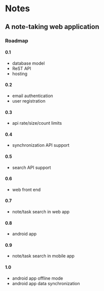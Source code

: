 Notes
=====

A note-taking web application
-----------------------------

### Roadmap

#### 0.1
* database model
* ReST API
* hosting

#### 0.2
* email authentication
* user registration

#### 0.3
* api rate/size/count limits

#### 0.4
* synchronization API support

#### 0.5
* search API support

#### 0.6
* web front end

#### 0.7
* note/task search in web app

#### 0.8
* android app

#### 0.9
* note/task search in mobile app

#### 1.0
* android app offline mode
* android app data synchronization
